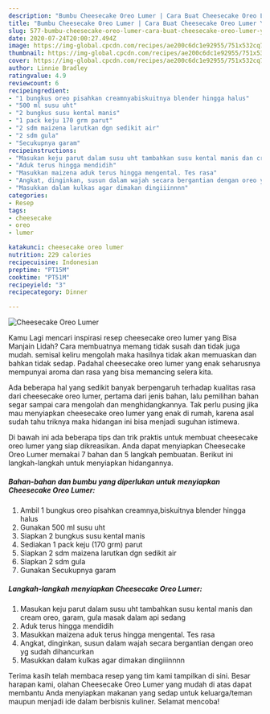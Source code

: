 ```yaml
---
description: "Bumbu Cheesecake Oreo Lumer | Cara Buat Cheesecake Oreo Lumer Yang Enak dan Simpel"
title: "Bumbu Cheesecake Oreo Lumer | Cara Buat Cheesecake Oreo Lumer Yang Enak dan Simpel"
slug: 577-bumbu-cheesecake-oreo-lumer-cara-buat-cheesecake-oreo-lumer-yang-enak-dan-simpel
date: 2020-07-24T20:00:27.494Z
image: https://img-global.cpcdn.com/recipes/ae200c6dc1e92955/751x532cq70/cheesecake-oreo-lumer-foto-resep-utama.jpg
thumbnail: https://img-global.cpcdn.com/recipes/ae200c6dc1e92955/751x532cq70/cheesecake-oreo-lumer-foto-resep-utama.jpg
cover: https://img-global.cpcdn.com/recipes/ae200c6dc1e92955/751x532cq70/cheesecake-oreo-lumer-foto-resep-utama.jpg
author: Linnie Bradley
ratingvalue: 4.9
reviewcount: 6
recipeingredient:
- "1 bungkus oreo pisahkan creamnyabiskuitnya blender hingga halus"
- "500 ml susu uht"
- "2 bungkus susu kental manis"
- "1 pack keju 170 grm parut"
- "2 sdm maizena larutkan dgn sedikit air"
- "2 sdm gula"
- "Secukupnya garam"
recipeinstructions:
- "Masukan keju parut dalam susu uht tambahkan susu kental manis dan cream oreo, garam, gula masak dalam api sedang"
- "Aduk terus hingga mendidih"
- "Masukkan maizena aduk terus hingga mengental. Tes rasa"
- "Angkat, dinginkan, susun dalam wajah secara bergantian dengan oreo yg sudah dihancurkan"
- "Masukkan dalam kulkas agar dimakan dingiiinnnn"
categories:
- Resep
tags:
- cheesecake
- oreo
- lumer

katakunci: cheesecake oreo lumer 
nutrition: 229 calories
recipecuisine: Indonesian
preptime: "PT15M"
cooktime: "PT51M"
recipeyield: "3"
recipecategory: Dinner

---
```



![Cheesecake Oreo Lumer](https://img-global.cpcdn.com/recipes/ae200c6dc1e92955/751x532cq70/cheesecake-oreo-lumer-foto-resep-utama.jpg)

Kamu Lagi mencari inspirasi resep cheesecake oreo lumer yang Bisa Manjain Lidah? Cara membuatnya memang tidak susah dan tidak juga mudah. semisal keliru mengolah maka hasilnya tidak akan memuaskan dan bahkan tidak sedap. Padahal cheesecake oreo lumer yang enak seharusnya mempunyai aroma dan rasa yang bisa memancing selera kita.



Ada beberapa hal yang sedikit banyak berpengaruh terhadap kualitas rasa dari cheesecake oreo lumer, pertama dari jenis bahan, lalu pemilihan bahan segar sampai cara mengolah dan menghidangkannya. Tak perlu pusing jika mau menyiapkan cheesecake oreo lumer yang enak di rumah, karena asal sudah tahu triknya maka hidangan ini bisa menjadi suguhan istimewa.


Di bawah ini ada beberapa tips dan trik praktis untuk membuat cheesecake oreo lumer yang siap dikreasikan. Anda dapat menyiapkan Cheesecake Oreo Lumer memakai 7 bahan dan 5 langkah pembuatan. Berikut ini langkah-langkah untuk menyiapkan hidangannya.

<!--inarticleads1-->

##### Bahan-bahan dan bumbu yang diperlukan untuk menyiapkan Cheesecake Oreo Lumer:

1. Ambil 1 bungkus oreo pisahkan creamnya,biskuitnya blender hingga halus
1. Gunakan 500 ml susu uht
1. Siapkan 2 bungkus susu kental manis
1. Sediakan 1 pack keju (170 grm) parut
1. Siapkan 2 sdm maizena larutkan dgn sedikit air
1. Siapkan 2 sdm gula
1. Gunakan Secukupnya garam




<!--inarticleads2-->

##### Langkah-langkah menyiapkan Cheesecake Oreo Lumer:

1. Masukan keju parut dalam susu uht tambahkan susu kental manis dan cream oreo, garam, gula masak dalam api sedang
1. Aduk terus hingga mendidih
1. Masukkan maizena aduk terus hingga mengental. Tes rasa
1. Angkat, dinginkan, susun dalam wajah secara bergantian dengan oreo yg sudah dihancurkan
1. Masukkan dalam kulkas agar dimakan dingiiinnnn




Terima kasih telah membaca resep yang tim kami tampilkan di sini. Besar harapan kami, olahan Cheesecake Oreo Lumer yang mudah di atas dapat membantu Anda menyiapkan makanan yang sedap untuk keluarga/teman maupun menjadi ide dalam berbisnis kuliner. Selamat mencoba!
